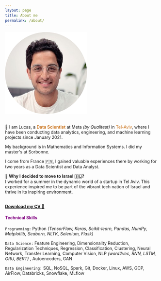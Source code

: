 ```yaml
---
layout: page
title: About me
permalink: /about/
---
```


<div class="image-container">
<img src="/profil.png" alt="ProfilePic">
</div>
<br>

👋 I am Lucas, a <font color="#CC7722"><strong>Data Scientist</strong></font>
 at Meta _(by Qualitest)_ in  <font color="#CC7722">Tel-Aviv</font>, where I have been conducting data analytics, engineering, and machine learning projects since January 2021.

My background is in Mathematics and Information Systems. I did my master's at Sorbonne. 

I come from France 🇫🇷, I gained valuable experiences there by working for two years as a Data Scientist and Data Analyst.

**🤔 Why I decided to move to Israel 🇮🇱?** <br>
I worked for a summer in the dynamic world of a startup in Tel Aviv. This experience inspired me to be part of the vibrant tech nation of Israel and thrive in its inspiring environment.

<br>
<a href="/Lucas_Bensaid_DS_.pdf" download><strong>Download my CV &#x1F4C4;</strong></a>

<br>


#### <font color="#800080">Technical Skills</font>
`Programming:` Python _(TensorFlow, Keras, Scikit-learn, Pandas, NumPy, Matplotlib, Seaborn, NLTK, Selenium, Flask)_

`Data Science:` Feature Engineering, Dimensionality Reduction, Regularization Techniques, Regression, Classification, Clustering, Neural Network, Transfer Learning, Computer Vision, NLP _(word2vec, RNN, LSTM, GRU, BERT)_ , Autoencoders, GAN

`Data Engineering:` SQL, NoSQL, Spark, Git, Docker, Linux, AWS, GCP, AirFlow, Databricks, Snowflake, MLflow 
